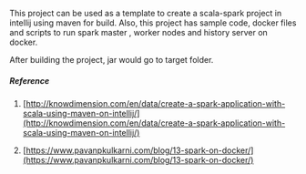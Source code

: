 This project can be used as a template to create a scala-spark project in intellij using maven for build.
Also, this project has sample code, docker files and scripts to run spark master , worker nodes and history server on docker.

After building the project, jar would go to target folder.

##### Reference
1. [http://knowdimension.com/en/data/create-a-spark-application-with-scala-using-maven-on-intellij/](http://knowdimension.com/en/data/create-a-spark-application-with-scala-using-maven-on-intellij/)

2. [https://www.pavanpkulkarni.com/blog/13-spark-on-docker/](https://www.pavanpkulkarni.com/blog/13-spark-on-docker/)
